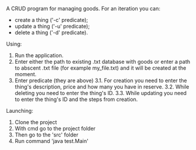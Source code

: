 A CRUD program for managing goods. For an iteration you can:
- create a thing ('-c' predicate);
- update a thing ('-u' predicate);
- delete a thing ('-d' predicate).

Using:
1. Run the application.
2. Enter either the path to existing .txt database with goods or
enter a path to abscent .txt file (for example my_file.txt)
and it will be created at the moment.
3. Enter predicate (they are above)
3.1. For creation you need to enter the thing's description, price
and how many you have in reserve.
3.2. While deleting you need to enter the thing's ID.
3.3. While updating you need to enter the thing's ID and the steps
from creation.

Launching:
1. Clone the project
2. With cmd go to the project folder
3. Then go to the 'src' folder
4. Run command 'java test.Main'